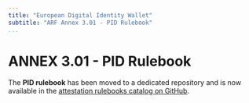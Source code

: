 ```yaml
---
title: "European Digital Identity Wallet"
subtitle: "ARF Annex 3.01 - PID Rulebook"
...
```


# ANNEX 3.01 - PID Rulebook

The **PID rulebook** has been moved to a dedicated repository and is now
available in the  [attestation rulebooks catalog on GitHub](https://github.com/eu-digital-identity-wallet/eudi-doc-attestation-rulebooks-catalog/blob/main/rulebooks/pid/pid-rulebook.md).
